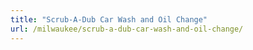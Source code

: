 ```yaml
---
title: "Scrub-A-Dub Car Wash and Oil Change"
url: /milwaukee/scrub-a-dub-car-wash-and-oil-change/
---
```

